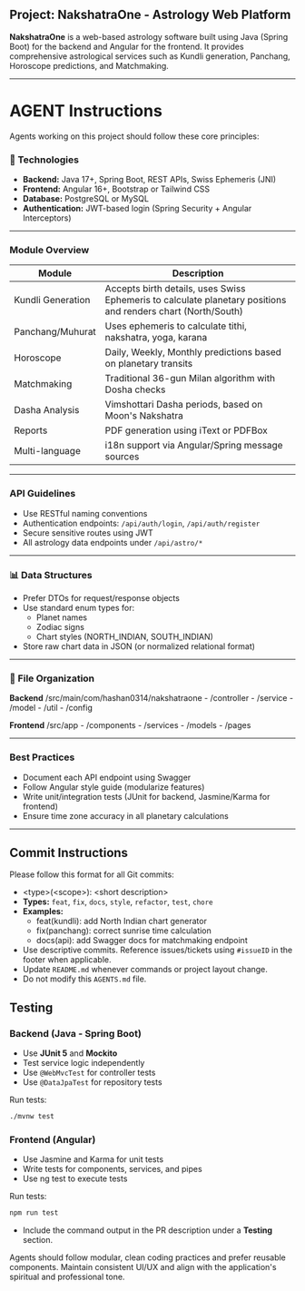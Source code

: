 ## Project: NakshatraOne - Astrology Web Platform

**NakshatraOne** is a web-based astrology software built using Java (Spring Boot) for the backend and Angular for the frontend. It provides comprehensive astrological services such as Kundli generation, Panchang, Horoscope predictions, and Matchmaking.

---

# AGENT Instructions

Agents working on this project should follow these core principles:

### 🔧 Technologies
- **Backend:** Java 17+, Spring Boot, REST APIs, Swiss Ephemeris (JNI)
- **Frontend:** Angular 16+, Bootstrap or Tailwind CSS
- **Database:** PostgreSQL or MySQL
- **Authentication:** JWT-based login (Spring Security + Angular Interceptors)

---
### Module Overview

| Module             | Description |
|--------------------|-------------|
| Kundli Generation  | Accepts birth details, uses Swiss Ephemeris to calculate planetary positions and renders chart (North/South) |
| Panchang/Muhurat   | Uses ephemeris to calculate tithi, nakshatra, yoga, karana |
| Horoscope          | Daily, Weekly, Monthly predictions based on planetary transits |
| Matchmaking        | Traditional 36-gun Milan algorithm with Dosha checks |
| Dasha Analysis     | Vimshottari Dasha periods, based on Moon's Nakshatra |
| Reports            | PDF generation using iText or PDFBox |
| Multi-language     | i18n support via Angular/Spring message sources |

---

### API Guidelines
- Use RESTful naming conventions
- Authentication endpoints: `/api/auth/login`, `/api/auth/register`
- Secure sensitive routes using JWT
- All astrology data endpoints under `/api/astro/*`

---

### 📊 Data Structures
- Prefer DTOs for request/response objects
- Use standard enum types for:
  - Planet names
  - Zodiac signs
  - Chart styles (NORTH_INDIAN, SOUTH_INDIAN)
- Store raw chart data in JSON (or normalized relational format)

---

### 📁 File Organization

**Backend**
/src/main/com/hashan0314/nakshatraone
    - /controller
    - /service
    - /model
    - /util
    - /config

**Frontend**
/src/app
    - /components
    - /services
    - /models
    - /pages

---

### Best Practices
- Document each API endpoint using Swagger
- Follow Angular style guide (modularize features)
- Write unit/integration tests (JUnit for backend, Jasmine/Karma for frontend)
- Ensure time zone accuracy in all planetary calculations
---

## Commit Instructions

Please follow this format for all Git commits:
- \<type>(\<scope>): \<short description>
- **Types:** `feat`, `fix`, `docs`, `style`, `refactor`, `test`, `chore`
- **Examples:**
    - feat(kundli): add North Indian chart generator
    - fix(panchang): correct sunrise time calculation
    - docs(api): add Swagger docs for matchmaking endpoint
- Use descriptive commits. Reference issues/tickets using `#issueID` in the footer when applicable.
- Update `README.md` whenever commands or project layout change.
- Do not modify this `AGENTS.md` file.

## Testing

### Backend (Java - Spring Boot)
- Use **JUnit 5** and **Mockito**
- Test service logic independently
- Use `@WebMvcTest` for controller tests
- Use `@DataJpaTest` for repository tests

Run tests:
```bash
./mvnw test
```

### Frontend (Angular)
 - Use Jasmine and Karma for unit tests
 - Write tests for components, services, and pipes
 - Use ng test to execute tests

Run tests:
```bash
npm run test
```
- Include the command output in the PR description under a **Testing** section.

Agents should follow modular, clean coding practices and prefer reusable components. Maintain consistent UI/UX and align with the application's spiritual and professional tone.

